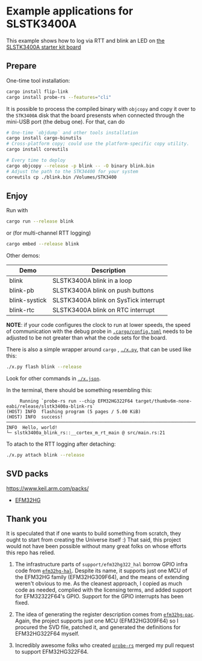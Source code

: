 # Example applications for SLSTK3400A

This example shows how to log via RTT and blink an LED on
[the SLSTK3400A starter kit board](https://www.silabs.com/development-tools/mcu/32-bit/efm32hg-starter-kit)

## Prepare

One-time tool installation:

```sh
cargo install flip-link
cargo install probe-rs --features="cli"
```

It is possible to process the compiled binary with `objcopy` and copy it over to the `STK3400A` disk
that the board presensts when connected through the mini-USB port (the debug one). For that, can do

```sh
# One-time `objdump` and other tools installation
cargo install cargo-binutils
# Cross-platform copy; could use the platform-specific copy utility.
cargo install coreutils

# Every time to deploy
cargo objcopy --release -p blink -- -O binary blink.bin
# Adjust the path to the STK34400 for your system
coreutils cp ./blink.bin /Volumes/STK3400
```

## Enjoy

Run with

```sh
cargo run --release blink
```

or (for multi-channel RTT logging)

```sh
cargo embed --release blink
```

Other demos:

Demo | Description
--- | ---
blink | SLSTK3400A blink in a loop
blink-pb | SLSTK3400A blink on push buttons
blink-systick | SLSTK3400A blink on SysTick interrupt
blink-rtc | SLSTK3400A blink on RTC interrupt

**NOTE**: if your code configures the clock to run at lower speeds, the speed of
communication with the debug probe in [`.cargo/config.toml`](.cargo/config.toml)
needs to be adjusted to be not greater than what the code sets for the board.

There is also a simple wrapper around `cargo` , [`./x.py`](./x.py), that can be used like this:

```sh
./x.py flash blink --release
```

Look for other commands in [`./x.json`](./x.json).

In the terminal, there should be something resembling this:

```text
     Running `probe-rs run --chip EFM32HG322F64 target/thumbv6m-none-eabi/release/slstk3400a-blink-rs`
(HOST) INFO  flashing program (5 pages / 5.00 KiB)
(HOST) INFO  success!
────────────────────────────────────────────────────────────────────────────────
INFO  Hello, world!
└─ slstk3400a_blink_rs::__cortex_m_rt_main @ src/main.rs:21
```

To atach to the RTT logging after detaching:

```sh
./x.py attach blink --release
```

## SVD packs

https://www.keil.arm.com/packs/

* [EFM32HG](https://www.silabs.com/documents/public/cmsis-packs/SiliconLabs.GeckoPlatform_EFM32HG_DFP.4.3.0.pack)

## Thank you

It is speculated that if one wants to build something from scratch, they ought to start from creating the Universe itself :)
That said, this project would not have been possible without many great folks on whose efforts this repo has relied.

1. The infrastructure parts of `support/efm32hg322_hal` borrow GPIO infra code from [`efm32hg-hal`](https://github.com/fudanchii/efm32hg-hal).
   Despite its name, it supports just one MCU of the EFM32HG family (EFM32HG309F64), and the means of extending weren't obvious to me.
   As the cleanest approach, I copied as much code as needed, complied with the licensing terms, and added support for EFM32322F64's GPIO.
   Support for the GPIO interrupts has been fixed.

2. The idea of generating the register description comes from [`efm32hg-pac`](https://github.com/em32-rs/efm32hg-pac). Again,
   the project supports just one MCU (EFM32HG309F64) so I procured the SVD file, patched it, and generated the definitions for
   EFM32HG322F64 myself.

3. Incredibly awesome folks who created [`probe-rs`](https://github.com/probe-rs/probe-rs) merged my pull request to support
   EFM32HG322F64.
